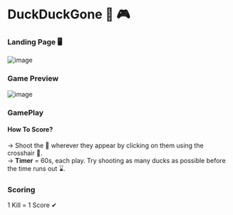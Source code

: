 # DuckDuckGone 🦆 🎮

### Landing Page 🖥
![image](https://user-images.githubusercontent.com/81289215/122697977-0e18c900-d264-11eb-8b23-e5a4d757531d.png)

### Game Preview 
![image](https://user-images.githubusercontent.com/81289215/122698009-1b35b800-d264-11eb-823d-d2f0ae23dad3.png)


### GamePlay

#### How To Score? 
-> Shoot the 🦆 wherever they appear by clicking on them using the crosshair 🔫. <br>
-> **Timer** = 60s, each play. Try shooting as many ducks as possible before the time runs out ⌛. 

### Scoring

1 Kill = 1 Score ✔
